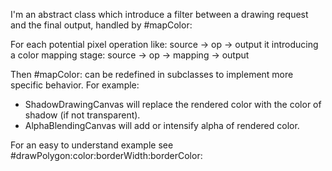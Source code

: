 I'm an abstract class which introduce a filter between a drawing request and the final output, handled by #mapColor:

For each potential pixel operation like: source -> op -> output
it introducing a color mapping stage: source -> op -> mapping -> output

Then #mapColor: can be redefined in subclasses to implement more specific behavior. For example:
- ShadowDrawingCanvas will replace the rendered color with the color of shadow (if not transparent).
- AlphaBlendingCanvas will add or intensify alpha of rendered color.

For an easy to understand example see  #drawPolygon:color:borderWidth:borderColor:
